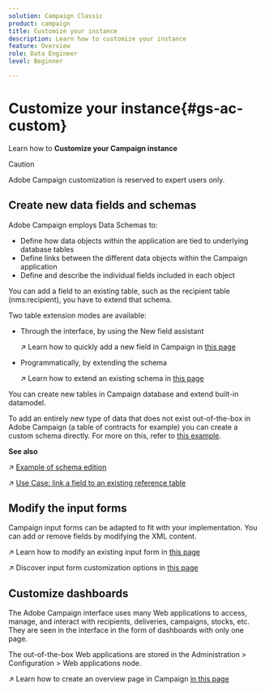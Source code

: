 ```yaml
---
solution: Campaign Classic
product: campaign
title: Customize your instance
description: Learn how to customize your instance
feature: Overview
role: Data Engineer
level: Beginner

---
```

# Customize your instance{#gs-ac-custom}

Learn how to **Customize your Campaign instance**

>[!CAUTION]
>
>Adobe Campaign customization is reserved to expert users only. 


## Create new data fields and schemas

Adobe Campaign employs Data Schemas to:

* Define how data objects within the application are tied to underlying database tables
* Define links between the different data objects within the Campaign application
* Define and describe the individual fields included in each object

You can add a field to an existing table, such as the recipient table (nms:recipient), you have to extend that schema. 

Two table extension modes are available:

* Through the interface, by using the New field assistant

    :arrow_upper_right: Learn how to quickly add a new field in Campaign in [this page](https://experienceleague.adobe.com/docs/campaign-classic/using/configuring-campaign-classic/editing-schemas/new-field-wizard.html?lang=en#configuring-campaign-classic)

* Programmatically, by extending the schema

    :arrow_upper_right: Learn how to extend an existing schema in [this page](https://experienceleague.adobe.com/docs/campaign-classic/using/configuring-campaign-classic/editing-schemas/extending-a-schema.html?lang=en#configuring-campaign-classic)


You can create new tables in Campaign database and extend built-in datamodel.

To add an entirely new type of data that does not exist out-of-the-box in Adobe Campaign (a table of contracts for example) you can create a custom schema directly. For more on this, refer to [this example](https://experienceleague.adobe.com/docs/campaign-classic/using/configuring-campaign-classic/editing-schemas/data-schemas.html?lang=en#example--creating-a-contract-table).

**See also**

:arrow_upper_right: [Example of schema edition](https://experienceleague.adobe.com/docs/campaign-classic/using/configuring-campaign-classic/editing-schemas/examples-of-schemas-edition.html?lang=en#configuring-campaign-classic)

:arrow_upper_right: [Use Case: link a field to an existing reference table](https://experienceleague.adobe.com/docs/campaign-classic/using/configuring-campaign-classic/editing-schemas/examples-of-schemas-edition.html?lang=en#uc-link)


## Modify the input forms

Campaign input forms can be adapted to fit with your implementation. You can add or remove fields by modifying the XML content.

:arrow_upper_right: Learn how to modify an existing input form in [this page](https://experienceleague.adobe.com/docs/campaign-classic/using/configuring-campaign-classic/input-forms/editing-forms.html?lang=en#configuring-campaign-classic)

:arrow_upper_right: Discover input form customization options in [this page](https://experienceleague.adobe.com/docs/campaign-classic/using/configuring-campaign-classic/input-forms/form-structure.html?lang=en#formatting)


## Customize dashboards

The Adobe Campaign interface uses many Web applications to access, manage, and interact with recipients, deliveries, campaigns, stocks, etc. They are seen in the interface in the form of dashboards with only one page.

The out-of-the-box Web applications are stored in the Administration > Configuration > Web applications node.

:arrow_upper_right: Learn how to create an overview page in Campaign [in this page](https://experienceleague.adobe.com/docs/campaign-classic/using/designing-content/web-applications/use-cases--creating-overviews.html?lang=en#creating-a-single-page-web-application)


